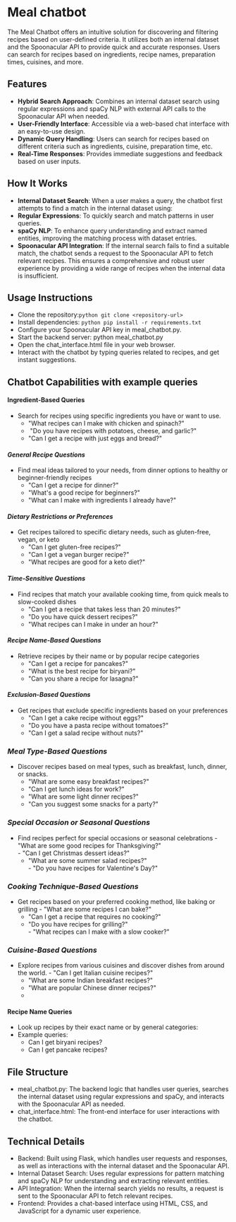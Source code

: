 # Meal chatbot
The Meal Chatbot offers an intuitive solution for discovering and filtering recipes based on user-defined criteria. It utilizes both an internal dataset and the Spoonacular API to provide quick and accurate responses. Users can search for recipes based on ingredients, recipe names, preparation times, cuisines, and more.

## Features

- **Hybrid Search Approach**: Combines an internal dataset search using regular expressions and spaCy NLP with external API calls to the Spoonacular API when needed.
- **User-Friendly Interface**: Accessible via a web-based chat interface with an easy-to-use design.
- **Dynamic Query Handling**: Users can search for recipes based on different criteria such as ingredients, cuisine, preparation time, etc.
- **Real-Time Responses**: Provides immediate suggestions and feedback based on user inputs.
## How It Works

- **Internal Dataset Search**: When a user makes a query, the chatbot first attempts to find a match in the internal dataset using:
- **Regular Expressions**: To quickly search and match patterns in user queries.
- **spaCy NLP**: To enhance query understanding and extract named entities, improving the matching process with dataset entries.
- **Spoonacular API Integration**: If the internal search fails to find a suitable match, the chatbot sends a request to the Spoonacular API to fetch relevant recipes. This ensures a comprehensive and robust user experience by providing a wide range of recipes when the internal data is insufficient.
## Usage Instructions

- Clone the repository:```python git clone <repository-url> ```
- Install dependencies: ```python pip install -r requirements.txt ```
- Configure your Spoonacular API key in meal_chatbot.py.
- Start the backend server: python meal_chatbot.py
- Open the chat_interface.html file in your web browser.
- Interact with the chatbot by typing queries related to recipes, and get instant suggestions.
## Chatbot Capabilities with example queries

#### Ingredient-Based Queries
- Search for recipes using specific ingredients you have or want to use.
    -  ⁠"What recipes can I make with chicken and spinach?"  
    - ⁠ "Do you have recipes with potatoes, cheese, and garlic?"  
    -  ⁠"Can I get a recipe with just eggs and bread?"
#### *General Recipe Questions*  
- Find meal ideas tailored to your needs, from dinner options to healthy or beginner-friendly recipes
  -  ⁠"Can I get a recipe for dinner?"  
  -  ⁠"What's a good recipe for beginners?"  
  -  ⁠"What can I make with ingredients I already have?"  

#### *Dietary Restrictions or Preferences*  
- Get recipes tailored to specific dietary needs, such as gluten-free, vegan, or keto
  - "Can I get gluten-free recipes?"  
  -  ⁠"Can I get a vegan burger recipe?"  
  -  ⁠"What recipes are good for a keto diet?"  

#### *Time-Sensitive Questions*  
- Find recipes that match your available cooking time, from quick meals to slow-cooked dishes
    - "Can I get a recipe that takes less than 20 minutes?"
    - ⁠"Do you have quick dessert recipes?"
    -  ⁠"What recipes can I make in under an hour?"

#### *Recipe Name-Based Questions*  
- Retrieve recipes by their name or by popular recipe categories
    - ⁠"Can I get a recipe for pancakes?"
    -   ⁠"What is the best recipe for biryani?"
    - "Can you share a recipe for lasagna?"

#### *Exclusion-Based Questions*  
- Get recipes that exclude specific ingredients based on your preferences
    - ⁠"Can I get a cake recipe without eggs?"
    - ⁠"Do you have a pasta recipe without tomatoes?"
    - ⁠"Can I get a salad recipe without nuts?"  

### *Meal Type-Based Questions*  
- Discover recipes based on meal types, such as breakfast, lunch, dinner, or snacks.
    - ⁠"What are some easy breakfast recipes?"
    -  ⁠"Can I get lunch ideas for work?"
    -   ⁠"What are some light dinner recipes?"
    - "Can you suggest some snacks for a party?"  

### *Special Occasion or Seasonal Questions*  
- Find recipes perfect for special occasions or seasonal celebrations
  -⁠  ⁠"What are some good recipes for Thanksgiving?"  
  -⁠  ⁠"Can I get Christmas dessert ideas?"  
  -  ⁠"What are some summer salad recipes?"  
  -⁠  ⁠"Do you have recipes for Valentine's Day?"  

### *Cooking Technique-Based Questions* 
- Get recipes based on your preferred cooking method, like baking or grilling
  -⁠  ⁠"What are some recipes I can bake?"  
  -  ⁠"Can I get a recipe that requires no cooking?"  
  -  ⁠"Do you have recipes for grilling?"  
  -⁠  ⁠"What recipes can I make with a slow cooker?"  

### *Cuisine-Based Questions*  
- Explore recipes from various cuisines and discover dishes from around the world.
  -⁠  ⁠"Can I get Italian cuisine recipes?"  
  -  ⁠"What are some Indian breakfast recipes?"   
  -  ⁠"What are popular Chinese dinner recipes?"
  -  
#### Recipe Name Queries
  - Look up recipes by their exact name or by general categories:
  - Example queries:
    - Can I get biryani recipes?
    - Can I get pancake recipes?
 
## File Structure

- meal_chatbot.py: The backend logic that handles user queries, searches the internal dataset using regular expressions and spaCy, and interacts with the Spoonacular API as needed.
- chat_interface.html: The front-end interface for user interactions with the chatbot.

## Technical Details

- Backend: Built using Flask, which handles user requests and responses, as well as interactions with the internal dataset and the Spoonacular API.
- Internal Dataset Search: Uses regular expressions for pattern matching and spaCy NLP for understanding and extracting relevant entities.
- API Integration: When the internal search yields no results, a request is sent to the Spoonacular API to fetch relevant recipes.
- Frontend: Provides a chat-based interface using HTML, CSS, and JavaScript for a dynamic user experience.
